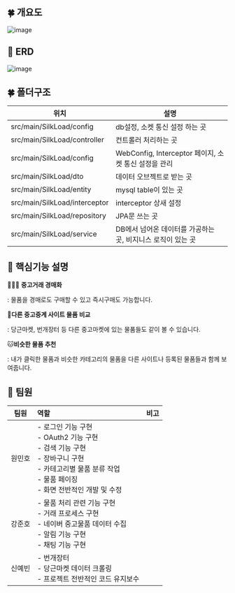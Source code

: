 ## 🍀 개요도

![image](https://user-images.githubusercontent.com/65094518/165745358-a1034ca3-9a13-4fb7-8260-96dc9f30ee52.png)





## 🔮 ERD

![image](https://user-images.githubusercontent.com/65094518/165745900-3909ea7e-f527-49a3-a2d3-3b211a57c326.png)



## 🍀 폴더구조

| 위치                          | 설명                                                        |
| ----------------------------- | ----------------------------------------------------------- |
| src/main/SilkLoad/config      | db설정, 소켓 통신 설정 하는 곳                              |
| src/main/SilkLoad/controller  | 컨트롤러 처리하는 곳                                        |
| src/main/SilkLoad/config      | WebConfig, Interceptor 페이지, 소켓 통신 설정을 관리        |
| src/main/SilkLoad/dto         | 데이터 오브젝트로 받는 곳                                   |
| src/main/SilkLoad/entity      | mysql table이 있는 곳                                       |
| src/main/SilkLoad/interceptor | interceptor 상새 설정                                       |
| src/main/SilkLoad/repository  | JPA문 쓰는 곳                                               |
| src/main/SilkLoad/service     | DB에서 넘어온 데이터를 가공하는 곳, 비지니스 로직이 있는 곳 |



## 📃 핵심기능 설명

👨‍👩‍👧 **중고거래 경매화** 

: 물품을 경매로도 구매할 수 있고 즉시구매도 가능합니다.

🤔**다른 중고중계 사이트 물품 비교** 

: 당근마켓, 번개장터 등 다른 중고마켓에 있는 물품들도 같이 볼 수 있습니다.

🐱**비슷한 물품 추천** 

: 내가 클릭한 물품과 비슷한 카테고리의 물품을 다른 사이트나 등록된 물품들과 함께 보여줍니다.



## 👀 팀원

| 팀원   | 역할                                                                                                                                | 비고   |
| ------ |:----------------------------------------------------------------------------------------------------------------------------------|------|
| 원민호 | - 로그인 기능 구현 </br>- OAuth2 기능 구현</br> - 검색 기능 구현 </br> - 장바구니 구현</br> - 카테고리별 물품 분류 작업</br> - 물품 페이징 </br> - 화면 전반적인 개발 및 수정 </br> |      |
| 강준호 | - 물품 처리 관련 기능 구현 </br> - 거래 프로세스 구현 </br> - 네이버 중고물품 데이터 수집 </br> - 알림 기능 구현 </br> - 채팅 기능 구현 </br>                               |      |
| 신예빈 | - 번개장터 </br> - 당근마켓 데이터 크롤링 </br> - 프로젝트 전반적인 코드 유지보수                                                                             |      |
